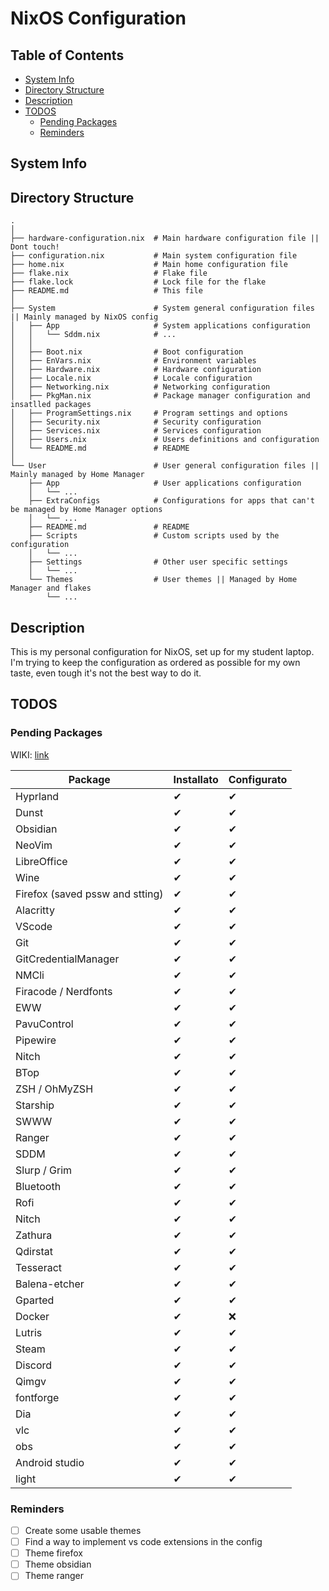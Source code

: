 
# NixOS Configuration <!-- omit in toc -->

## Table of Contents <!-- omit in toc -->

- [System Info](#system-info)
- [Directory Structure](#directory-structure)
- [Description](#description)
- [TODOS](#todos)
  - [Pending Packages](#pending-packages)
  - [Reminders](#reminders)

## System Info

## Directory Structure

```plaintext
.
│
├── hardware-configuration.nix  # Main hardware configuration file || Dont touch!
├── configuration.nix           # Main system configuration file
├── home.nix                    # Main home configuration file 
├── flake.nix                   # Flake file 
├── flake.lock                  # Lock file for the flake
├── README.md                   # This file
│
├── System                      # System general configuration files || Mainly managed by NixOS config
│   ├── App                     # System applications configuration
│   │   └── Sddm.nix            # ...
│   │
│   ├── Boot.nix                # Boot configuration
│   ├── EnVars.nix              # Environment variables
│   ├── Hardware.nix            # Hardware configuration
│   ├── Locale.nix              # Locale configuration
│   ├── Networking.nix          # Networking configuration
│   ├── PkgMan.nix              # Package manager configuration and insatlled packages
│   ├── ProgramSettings.nix     # Program settings and options
│   ├── Security.nix            # Security configuration
│   ├── Services.nix            # Services configuration
│   ├── Users.nix               # Users definitions and configuration
│   └── README.md               # README
│
└── User                        # User general configuration files || Mainly managed by Home Manager
    ├── App                     # User applications configuration    
    │   └── ...
    ├── ExtraConfigs            # Configurations for apps that can't be managed by Home Manager options
    │   └── ...
    ├── README.md               # README
    ├── Scripts                 # Custom scripts used by the configuration
    │   └── ...
    ├── Settings                # Other user specific settings
    │   └── ...
    └── Themes                  # User themes || Managed by Home Manager and flakes
        └── ... 
```

## Description

This is my personal configuration for NixOS, set up for my student laptop.  
I'm trying to keep the configuration as ordered as possible for my own taste, even tough it's not the best way to do it.

## TODOS

### Pending Packages

WIKI: [link](https://wiki.nixos.org/wiki/PostgreSQL)

| Package | Installato | Configurato |
| --- | --- | --- |
| Hyprland | ✔ | ✔ |
| Dunst | ✔ | ✔ |
| Obsidian | ✔ | ✔ |
| NeoVim | ✔ | ✔ |
| LibreOffice | ✔ | ✔ |
| Wine | ✔ | ✔ |
| Firefox (saved pssw and stting) | ✔ | ✔ |
| Alacritty | ✔ | ✔ |
| VScode | ✔ | ✔ |
| Git | ✔ | ✔ |
| GitCredentialManager | ✔ | ✔ |
| NMCli | ✔ | ✔ |
| Firacode / Nerdfonts | ✔ | ✔ |
| EWW | ✔ | ✔ |
| PavuControl | ✔ | ✔ |
| Pipewire | ✔ | ✔ |
| Nitch | ✔ | ✔ |
| BTop | ✔ | ✔ |
| ZSH / OhMyZSH | ✔ | ✔ |
| Starship | ✔ | ✔ |
| SWWW | ✔ | ✔ |
| Ranger | ✔ | ✔ |
| SDDM | ✔ | ✔ |
| Slurp / Grim | ✔ | ✔ |
| Bluetooth | ✔ | ✔ |
| Rofi | ✔ | ✔ |
| Nitch | ✔ | ✔ |
| Zathura | ✔ | ✔ |
| Qdirstat | ✔ | ✔ |
| Tesseract | ✔ | ✔ |
| Balena-etcher | ✔ | ✔ |
| Gparted | ✔ | ✔ |
| Docker | ✔ | ❌ |
| Lutris | ✔ | ✔ |
| Steam | ✔ | ✔ |
| Discord | ✔ | ✔ |
| Qimgv | ✔ | ✔ |
| fontforge | ✔ | ✔ |
| Dia | ✔ | ✔ |
| vlc | ✔ | ✔ |
| obs | ✔ | ✔ |
| Android studio | ✔ | ✔ |
| light | ✔ | ✔ |

### Reminders

- [ ] Create some usable themes
- [ ] Find a way to implement vs code extensions in the config
- [ ] Theme firefox
- [ ] Theme obsidian
- [ ] Theme ranger